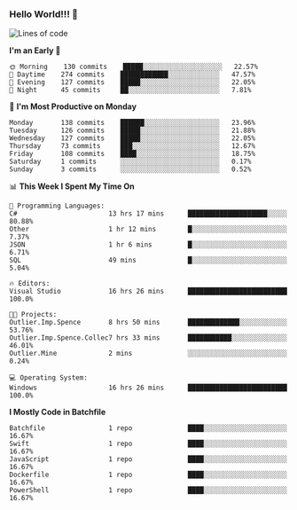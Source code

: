 ### Hello World!!! 👋

<!--
**kekotek/kekotek** is a ✨ _special_ ✨ repository because its `README.md` (this file) appears on your GitHub profile.

Here are some ideas to get you started:

- 🔭 I’m currently working on ...
- 🌱 I’m currently learning ...
- 👯 I’m looking to collaborate on ...
- 🤔 I’m looking for help with ...
- 💬 Ask me about ...
- 📫 How to reach me: ...
- 😄 Pronouns: ...
- ⚡ Fun fact: ...
-->

<!--START_SECTION:waka-->
![Lines of code](https://img.shields.io/badge/From%20Hello%20World%20I%27ve%20Written-18753%20lines%20of%20code-blue)

**I'm an Early 🐤** 

```text
🌞 Morning    130 commits    █████░░░░░░░░░░░░░░░░░░░░   22.57% 
🌆 Daytime    274 commits    ████████████░░░░░░░░░░░░░   47.57% 
🌃 Evening    127 commits    █████░░░░░░░░░░░░░░░░░░░░   22.05% 
🌙 Night      45 commits     ██░░░░░░░░░░░░░░░░░░░░░░░   7.81%

```
📅 **I'm Most Productive on Monday** 

```text
Monday       138 commits    ██████░░░░░░░░░░░░░░░░░░░   23.96% 
Tuesday      126 commits    █████░░░░░░░░░░░░░░░░░░░░   21.88% 
Wednesday    127 commits    █████░░░░░░░░░░░░░░░░░░░░   22.05% 
Thursday     73 commits     ███░░░░░░░░░░░░░░░░░░░░░░   12.67% 
Friday       108 commits    ████░░░░░░░░░░░░░░░░░░░░░   18.75% 
Saturday     1 commits      ░░░░░░░░░░░░░░░░░░░░░░░░░   0.17% 
Sunday       3 commits      ░░░░░░░░░░░░░░░░░░░░░░░░░   0.52%

```


📊 **This Week I Spent My Time On** 

```text
💬 Programming Languages: 
C#                       13 hrs 17 mins      ████████████████████░░░░░   80.88% 
Other                    1 hr 12 mins        █░░░░░░░░░░░░░░░░░░░░░░░░   7.37% 
JSON                     1 hr 6 mins         █░░░░░░░░░░░░░░░░░░░░░░░░   6.71% 
SQL                      49 mins             █░░░░░░░░░░░░░░░░░░░░░░░░   5.04%

🔥 Editors: 
Visual Studio            16 hrs 26 mins      █████████████████████████   100.0%

🐱‍💻 Projects: 
Outlier.Imp.Spence       8 hrs 50 mins       █████████████░░░░░░░░░░░░   53.76% 
Outlier.Imp.Spence.Collec7 hrs 33 mins       ███████████░░░░░░░░░░░░░░   46.01% 
Outlier.Mine             2 mins              ░░░░░░░░░░░░░░░░░░░░░░░░░   0.24%

💻 Operating System: 
Windows                  16 hrs 26 mins      █████████████████████████   100.0%

```

**I Mostly Code in Batchfile** 

```text
Batchfile                1 repo              ████░░░░░░░░░░░░░░░░░░░░░   16.67% 
Swift                    1 repo              ████░░░░░░░░░░░░░░░░░░░░░   16.67% 
JavaScript               1 repo              ████░░░░░░░░░░░░░░░░░░░░░   16.67% 
Dockerfile               1 repo              ████░░░░░░░░░░░░░░░░░░░░░   16.67% 
PowerShell               1 repo              ████░░░░░░░░░░░░░░░░░░░░░   16.67%

```



<!--END_SECTION:waka-->
